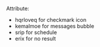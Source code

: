 Attribute:
- hqrloveq for checkmark icon
- kemalmoe for messages bubble
- srip for schedule
- erix for no result